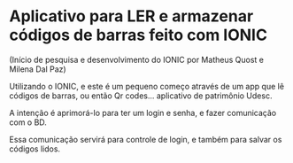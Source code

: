 # Aplicativo para LER e armazenar códigos de barras feito com IONIC 
(Início de pesquisa e desenvolvimento do IONIC por Matheus Quost e Milena Dal Paz)

Utilizando o IONIC, e este é um pequeno começo através de um app que
lê códigos de barras, ou então Qr codes... aplicativo de patrimônio Udesc.

A intenção é aprimorá-lo para ter um login e senha, e fazer comunicação com o BD.

Essa comunicação servirá para controle de login, e também para salvar os códigos lidos.
